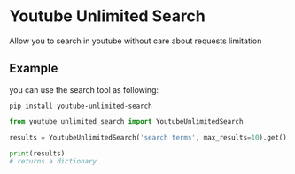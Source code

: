 # Youtube Unlimited Search
Allow you to search in youtube without care about requests limitation
## Example

you can use the search tool as following:

```pip install youtube-unlimited-search```

```python
from youtube_unlimited_search import YoutubeUnlimitedSearch

results = YoutubeUnlimitedSearch('search terms', max_results=10).get()

print(results)
# returns a dictionary